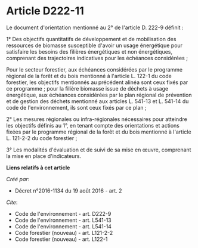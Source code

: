 # Article D222-11

Le document d'orientation mentionné au 2° de l'article D. 222-9 définit :

1° Des objectifs quantitatifs de développement et de mobilisation des ressources de biomasse susceptible d'avoir un usage
énergétique pour satisfaire les besoins des filières énergétiques et non énergétiques, comprenant des trajectoires
indicatives pour les échéances considérées ;

Pour le secteur forestier, aux échéances considérées par le programme régional de la forêt et du bois mentionné à l'article
L. 122-1 du code forestier, les objectifs mentionnés au précédent alinéa sont ceux fixés par ce programme ; pour la filière
biomasse issue de déchets à usage énergétique, aux échéances considérées par le plan régional de prévention et de gestion des
déchets mentionné aux articles L. 541-13 et L. 541-14 du code de l'environnement, ils sont ceux fixés par ce plan ;

2° Les mesures régionales ou infra-régionales nécessaires pour atteindre les objectifs définis au 1°, en tenant compte des
orientations et actions fixées par le programme régional de la forêt et du bois mentionné à l'article L. 121-2-2 du code
forestier ;

3° Les modalités d'évaluation et de suivi de sa mise en œuvre, comprenant la mise en place d'indicateurs.

**Liens relatifs à cet article**

_Créé par_:

  - Décret n°2016-1134 du 19 août 2016 - art. 2

_Cite_:

  - Code de l'environnement - art. D222-9
  - Code de l'environnement - art. L541-13
  - Code de l'environnement - art. L541-14
  - Code forestier (nouveau) - art. L121-2-2
  - Code forestier (nouveau) - art. L122-1
